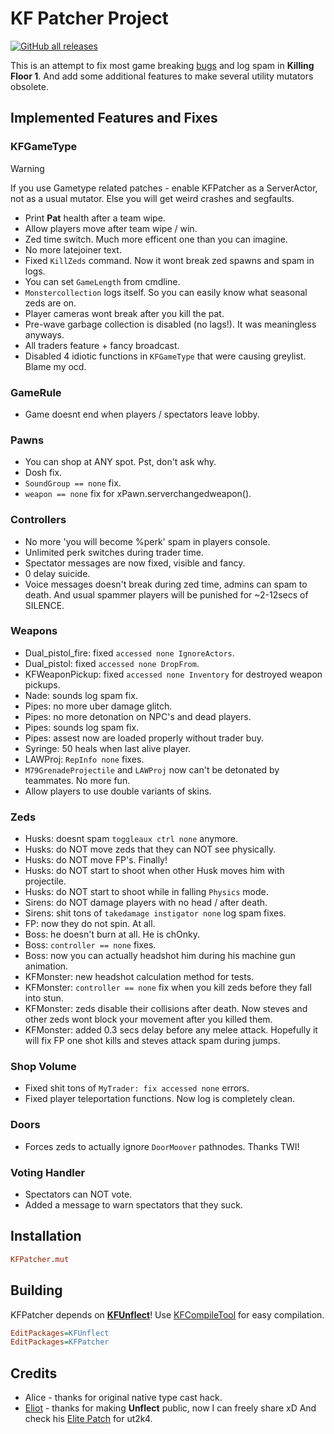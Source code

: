 # KF Patcher Project

[**KFUnflect**]: https://github.com/InsultingPros/KFUnflect 'jaja'

[![GitHub all releases](https://img.shields.io/github/downloads/InsultingPros/KFPatcher/total)](https://github.com/InsultingPros/KFPatcher/releases)

This is an attempt to fix most game breaking [bugs](https://insultingpros.github.io/KF1066/#/) and log spam in **Killing Floor 1**. And add some additional features to make several utility mutators obsolete.

## Implemented Features and Fixes

### KFGameType

> [!WARNING]
> If you use Gametype related patches - enable KFPatcher as a ServerActor, not as a usual mutator. Else you will get weird crashes and segfaults.

- Print **Pat** health after a team wipe.
- Allow players move after team wipe / win.
- Zed time switch. Much more efficent one than you can imagine.
- No more latejoiner text.
- Fixed `KillZeds` command. Now it wont break zed spawns and spam in logs.
- You can set `GameLength` from cmdline.
- `Monstercollection` logs itself. So you can easily know what seasonal zeds are on.
- Player cameras wont break after you kill the pat.
- Pre-wave garbage collection is disabled (no lags!). It was meaningless anyways.
- All traders feature + fancy broadcast.
- Disabled 4 idiotic functions in `KFGameType` that were causing greylist. Blame my ocd.

### GameRule

- Game doesnt end when players / spectators leave lobby.

### Pawns

- You can shop at ANY spot. Pst, don't ask why.
- Dosh fix.
- `SoundGroup == none` fix.
- `weapon == none` fix for xPawn.serverchangedweapon().

### Controllers

- No more 'you will become %perk' spam in players console.
- Unlimited perk switches during trader time.
- Spectator messages are now fixed, visible and fancy.
- 0 delay suicide.
- Voice messages doesn't break during zed time, admins can spam to death. And usual spammer players will be punished for ~2-12secs of SILENCE.

### Weapons

- Dual_pistol_fire: fixed `accessed none IgnoreActors`.
- Dual_pistol: fixed `accessed none DropFrom`.
- KFWeaponPickup: fixed `accessed none Inventory` for destroyed weapon pickups.
- Nade: sounds log spam fix.
- Pipes: no more uber damage glitch.
- Pipes: no more detonation on NPC's and dead players.
- Pipes: sounds log spam fix.
- Pipes: assest now are loaded properly without trader buy.
- Syringe: 50 heals when last alive player.
- LAWProj: `RepInfo none` fixes.
- `M79GrenadeProjectile` and `LAWProj` now can't be detonated by teammates. No more fun.
- Allow players to use double variants of skins.

### Zeds

- Husks: doesnt spam `toggleaux ctrl none` anymore.
- Husks: do NOT move zeds that they can NOT see physically.
- Husks: do NOT move FP's. Finally!
- Husks: do NOT start to shoot when other Husk moves him with projectile.
- Husks: do NOT start to shoot while in falling `Physics` mode.
- Sirens: do NOT damage players with no head / after death.
- Sirens: shit tons of `takedamage instigator none` log spam fixes.
- FP: now they do not spin. At all.
- Boss: he doesn't burn at all. He is chOnky.
- Boss: `controller == none` fixes.
- Boss: now you can actually headshot him during his machine gun animation.
- KFMonster: new headshot calculation method for tests.
- KFMonster: `controller == none` fix when you kill zeds before they fall into stun.
- KFMonster: zeds disable their collisions after death. Now steves and other zeds wont block your movement after you killed them.
- KFMonster: added 0.3 secs delay before any melee attack. Hopefully it will fix FP one shot kills and steves attack spam during jumps.

### Shop Volume

- Fixed shit tons of `MyTrader: fix accessed none` errors.
- Fixed player teleportation functions. Now log is completely clean.

### Doors

- Forces zeds to actually ignore `DoorMoover` pathnodes. Thanks TWI!

### Voting Handler

- Spectators can NOT vote.
- Added a message to warn spectators that they suck.

## Installation

```ini
KFPatcher.mut
```

## Building

KFPatcher depends on [**KFUnflect**]! Use [KFCompileTool](https://github.com/InsultingPros/KFCompileTool) for easy compilation.

```ini
EditPackages=KFUnflect
EditPackages=KFPatcher
```

## Credits

- Alice - thanks for original native type cast hack.
- [Eliot](https://github.com/EliotVU) - thanks for making **Unflect** public, now I can freely share xD And check his [Elite Patch](https://github.com/EliteTrials/ElitePatch) for ut2k4.
